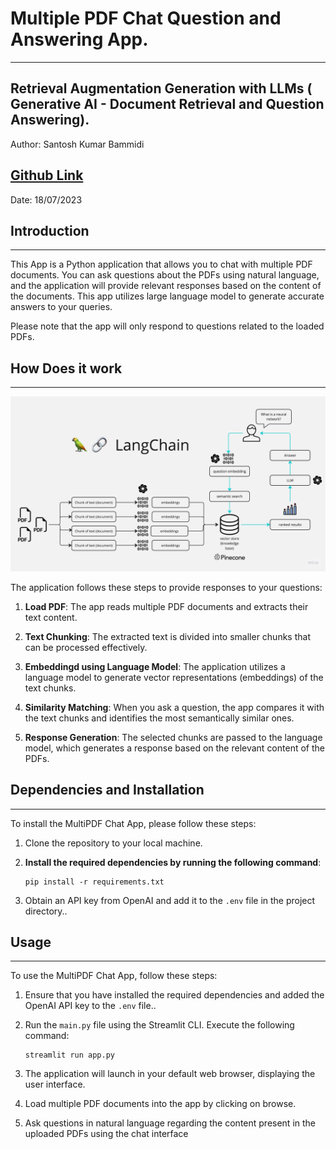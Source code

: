 # Multiple PDF Chat Question and Answering App.
--------------------------------------------

## Retrieval Augmentation Generation with LLMs ( Generative AI - Document Retrieval and Question Answering).

Author: Santosh Kumar Bammidi

[Github Link](https://github.com/santoshbammidi07/querry_multiple_docs_using_langchains_llms.git)
-
Date: 18/07/2023

## Introduction
----------------
This App is a Python application that allows you to chat with multiple PDF documents. You can ask questions about the PDFs using natural language, and the application will provide relevant responses based on the content of the documents. This app utilizes large language model to generate accurate answers to your queries.

Please note that the app will only respond to questions related to the loaded PDFs.

## How Does it work 
--------------------

![MultiPDF Chat App Diagram](./docs/PDF-LangChain.jpg)

The application follows these steps to provide responses to your questions:

1. **Load PDF**: The app reads multiple PDF documents and extracts their text content.

2. **Text Chunking**: The extracted text is divided into smaller chunks that can be processed effectively.
3. **Embeddingd using Language Model**: The application utilizes a language model to generate vector representations (embeddings) of the text chunks.

4. **Similarity Matching**: When you ask a question, the app compares it with the text chunks and identifies the most semantically similar ones.

5. **Response Generation**: The selected chunks are passed to the language model, which generates a response based on the relevant content of the PDFs.

## Dependencies and Installation
----------------------------------
To install the MultiPDF Chat App, please follow these steps:

1. Clone the repository to your local machine.

2. **Install the required dependencies by running the following command**:
   ```
   pip install -r requirements.txt
   ```

3. Obtain an API key from OpenAI and add it to the `.env` file in the project directory..

## Usage
-----------
To use the MultiPDF Chat App, follow these steps:

1. Ensure that you have installed the required dependencies and added the OpenAI API key to the `.env` file..

2. Run the `main.py` file using the Streamlit CLI. Execute the following command:
   ```
   streamlit run app.py
   ```

3. The application will launch in your default web browser, displaying the user interface.

4. Load multiple PDF documents into the app by clicking on browse.

5. Ask questions in natural language regarding the content present in the uploaded PDFs using the chat interface
